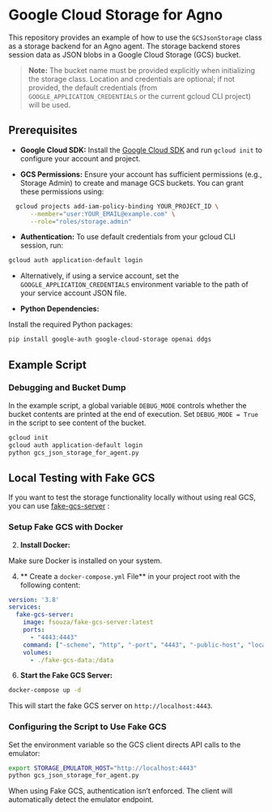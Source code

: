 # Google Cloud Storage for Agno

This repository provides an example of how to use the `GCSJsonStorage` class as a storage backend for an Agno agent. The storage backend stores session data as JSON blobs in a Google Cloud Storage (GCS) bucket.

> **Note:** The bucket name must be provided explicitly when initializing the storage class. Location and credentials are optional; if not provided, the default credentials (from `GOOGLE_APPLICATION_CREDENTIALS` or the current gcloud CLI project) will be used.

## Prerequisites

- **Google Cloud SDK:**
  Install the [Google Cloud SDK](https://cloud.google.com/sdk/docs/install) and run `gcloud init` to configure your account and project.

- **GCS Permissions:**
  Ensure your account has sufficient permissions (e.g., Storage Admin) to create and manage GCS buckets. You can grant these permissions using:

```bash
  gcloud projects add-iam-policy-binding YOUR_PROJECT_ID \
      --member="user:YOUR_EMAIL@example.com" \
      --role="roles/storage.admin"
```


- **Authentication:**
To use default credentials from your gcloud CLI session, run:

```bash
gcloud auth application-default login
```

  - Alternatively, if using a service account, set the `GOOGLE_APPLICATION_CREDENTIALS` environment variable to the path of your service account JSON file.

- **Python Dependencies:**

Install the required Python packages:


```bash
pip install google-auth google-cloud-storage openai ddgs
```


## Example Script

### Debugging and Bucket Dump

In the example script, a global variable `DEBUG_MODE` controls whether the bucket contents are printed at the end of execution.
Set `DEBUG_MODE = True` in the script to see content of the bucket.

```bash
gcloud init
gcloud auth application-default login
python gcs_json_storage_for_agent.py
```

## Local Testing with Fake GCS

If you want to test the storage functionality locally without using real GCS, you can use [fake-gcs-server](https://github.com/fsouza/fake-gcs-server) :

### Setup Fake GCS with Docker


2. **Install Docker:**

Make sure Docker is installed on your system.

4. **
Create a `docker-compose.yml` File**  in your project root with the following content:


```yaml
version: '3.8'
services:
  fake-gcs-server:
    image: fsouza/fake-gcs-server:latest
    ports:
      - "4443:4443"
    command: ["-scheme", "http", "-port", "4443", "-public-host", "localhost"]
    volumes:
      - ./fake-gcs-data:/data
```

6. **Start the Fake GCS Server:**


```bash
docker-compose up -d
```

This will start the fake GCS server on `http://localhost:4443`.


### Configuring the Script to Use Fake GCS


Set the environment variable so the GCS client directs API calls to the emulator:



```bash
export STORAGE_EMULATOR_HOST="http://localhost:4443"
python gcs_json_storage_for_agent.py
```


When using Fake GCS, authentication isn’t enforced. The client will automatically detect the emulator endpoint.
